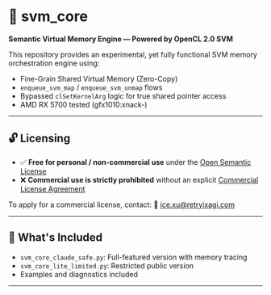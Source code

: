 # 🧠 svm_core

**Semantic Virtual Memory Engine — Powered by OpenCL 2.0 SVM**

This repository provides an experimental, yet fully functional SVM memory orchestration engine using:
- Fine-Grain Shared Virtual Memory (Zero-Copy)
- `enqueue_svm_map` / `enqueue_svm_unmap` flows
- Bypassed `clSetKernelArg` logic for true shared pointer access
- AMD RX 5700 tested (gfx1010:xnack-)

---

## 🔓 Licensing

- ✅ **Free for personal / non-commercial use** under the [Open Semantic License](./LICENSE.osl.txt)
- ❌ **Commercial use is strictly prohibited** without an explicit [Commercial License Agreement](./LICENSE.cla.txt)

To apply for a commercial license, contact:
📧 ice.xu@retryixagi.com

---

## 🚀 What's Included
- `svm_core_claude_safe.py`: Full-featured version with memory tracing
- `svm_core_lite_limited.py`: Restricted public version
- Examples and diagnostics included

---
